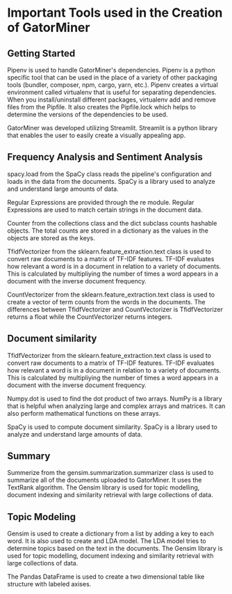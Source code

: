 # Important Tools used in the Creation of GatorMiner

## Getting Started

Pipenv is used to handle GatorMiner's dependencies. Pipenv is a python specific tool that can be used in the place of a variety of other packaging tools (bundler, composer, npm, cargo, yarn, etc.). Pipenv creates a virtual environment called virtualenv that is useful for separating dependencies. When you install/uninstall different packages, virtualenv add and remove files from the Pipfile. It also creates the Pipfile.lock which helps to determine the versions of the dependencies to be used.

GatorMiner was developed utilizing Streamlit. Streamlit is a python library that enables the user to easily create a visually appealing app.

## Frequency Analysis and Sentiment Analysis

spacy.load from the SpaCy class reads the pipeline's configuration and loads in the data from the documents. SpaCy is a library used to analyze and understand large amounts of data.

Regular Expressions are provided through the re module. Regular Expressions are used to match certain strings in the document data.

Counter from the collections class and the dict subclass counts hashable objects. The total counts are stored in a dictionary as the values in the objects are stored as the keys.  

TfidfVectorizer from the sklearn.feature_extraction.text class is used to convert raw documents to a matrix of TF-IDF features. TF-IDF evaluates how relevant a word is in a document in relation to a variety of documents. This is calculated by multipliying the number of times a word appears in a document with the inverse document frequency.

CountVectorizer from the sklearn.feature_extraction.text class is used to create a vector of term counts from the words in the documents. The differences between TfidfVectorizer and CountVectorizer is TfidfVectorizer returns a float while the CountVectorizer returns integers.

## Document similarity

TfidfVectorizer from the sklearn.feature_extraction.text class is used to convert raw documents to a matrix of TF-IDF features. TF-IDF evaluates how relevant a word is in a document in relation to a variety of documents. This is calculated by multipliying the number of times a word appears in a document with the inverse document frequency.

Numpy.dot is used to find the dot product of two arrays. NumPy is a library that is helpful when analyzing large and complex arrays and matrices. It can also perform mathematical functions on these arrays.

SpaCy is used to compute document similarity. SpaCy is a library used to analyze and understand large amounts of data.

## Summary

Summerize from the gensim.summarization.summarizer class is used to summarize all of the documents uploaded to GatorMiner. It uses the TextRank algorithm. The Gensim library is used for topic modelling, document indexing and similarity retrieval with large collections of data.

## Topic Modeling

Gensim is used to create a dictionary from a list by adding a key to each word. It is also used to create and LDA model. The LDA model tries to determine topics based on the text in the documents. The Gensim library is used for topic modelling, document indexing and similarity retrieval with large collections of data.

The Pandas DataFrame is used to create a two dimensional table like structure with labeled axises.  
